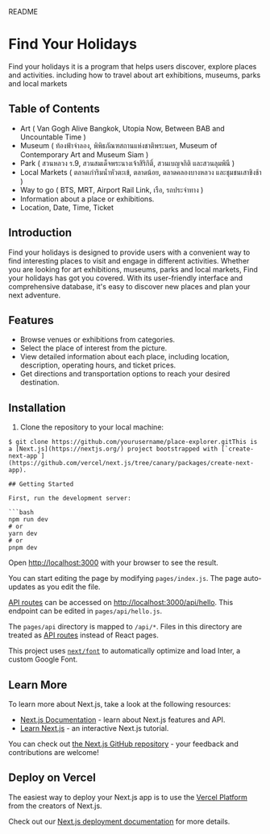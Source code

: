 README
# Find Your Holidays

Find your holidays it is a program that helps users discover, explore places and activities. including how to travel about art exhibitions, museums, parks and local markets

## Table of Contents

- Art ( Van Gogh Alive Bangkok, Utopia Now, Between BAB and Uncountable Time )
- Museum ( ท้องฟ้าจำลอง, พิพิธภัณฑสถานแห่งชาติพระนคร, Museum of Contemporary Art and Museum Siam )
- Park ( สวนหลวง ร.9, สวนสมเด็จพระนางเจ้าสิริกิติ์, สวนเบญจกิติ และสวนลุมพินี )
- Local Markets ( ตลาดเก่าริมน้ำหัวตะเข้, ตลาดน้อย, ตลาดคลองบางหลวง และชุมชนเสาชิงช้า )
- Way to go ( BTS, MRT, Airport Rail Link, เรือ, รถประจำทาง )
- Information about a place or exhibitions.
- Location, Date, Time, Ticket

## Introduction

Find your holidays is designed to provide users with a convenient way to find interesting places to visit and engage in different activities. Whether you are looking for art exhibitions, museums, parks and local markets, Find your holidays has got you covered. With its user-friendly interface and comprehensive database, it's easy to discover new places and plan your next adventure.

## Features

- Browse venues or exhibitions from categories.
- Select the place of interest from the picture.
- View detailed information about each place, including location, description, operating hours, and ticket prices.
- Get directions and transportation options to reach your desired destination.

## Installation

1. Clone the repository to your local machine:

```shell
$ git clone https://github.com/yourusername/place-explorer.gitThis is a [Next.js](https://nextjs.org/) project bootstrapped with [`create-next-app`](https://github.com/vercel/next.js/tree/canary/packages/create-next-app).

## Getting Started

First, run the development server:

```bash
npm run dev
# or
yarn dev
# or
pnpm dev
```

Open [http://localhost:3000](http://localhost:3000) with your browser to see the result.

You can start editing the page by modifying `pages/index.js`. The page auto-updates as you edit the file.

[API routes](https://nextjs.org/docs/api-routes/introduction) can be accessed on [http://localhost:3000/api/hello](http://localhost:3000/api/hello). This endpoint can be edited in `pages/api/hello.js`.

The `pages/api` directory is mapped to `/api/*`. Files in this directory are treated as [API routes](https://nextjs.org/docs/api-routes/introduction) instead of React pages.

This project uses [`next/font`](https://nextjs.org/docs/basic-features/font-optimization) to automatically optimize and load Inter, a custom Google Font.

## Learn More

To learn more about Next.js, take a look at the following resources:

- [Next.js Documentation](https://nextjs.org/docs) - learn about Next.js features and API.
- [Learn Next.js](https://nextjs.org/learn) - an interactive Next.js tutorial.

You can check out [the Next.js GitHub repository](https://github.com/vercel/next.js/) - your feedback and contributions are welcome!

## Deploy on Vercel

The easiest way to deploy your Next.js app is to use the [Vercel Platform](https://vercel.com/new?utm_medium=default-template&filter=next.js&utm_source=create-next-app&utm_campaign=create-next-app-readme) from the creators of Next.js.

Check out our [Next.js deployment documentation](https://nextjs.org/docs/deployment) for more details.
